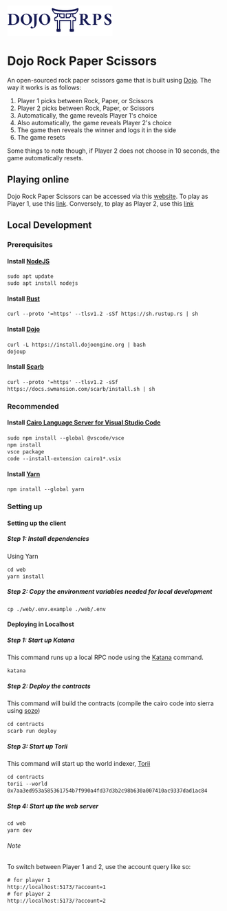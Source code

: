 ![](https://raw.githubusercontent.com/oostvoort/dojo-rps/main/assets/img_logo.png)
# Dojo Rock Paper Scissors
An open-sourced rock paper scissors game that is built using [Dojo](https://github.com/dojoengine/dojo).
The way it works is as follows:
1. Player 1 picks between Rock, Paper, or Scissors
2. Player 2 picks between Rock, Paper, or Scissors
3. Automatically, the game reveals Player 1's choice
4. Also automatically, the game reveals Player 2's choice
5. The game then reveals the winner and logs it in the side
6. The game resets

Some things to note though, if Player 2 does not choose in 10 seconds, the game automatically resets.

## Playing online
Dojo Rock Paper Scissors can be accessed via this [website](https://dojorps.dev.aw.oostvoort.work/). To play
as Player 1, use this [link](https://dojorps.dev.aw.oostvoort.work/?account=1). Conversely, to play
as Player 2, use this [link](https://dojorps.dev.aw.oostvoort.work/?account=2)

## Local Development

### Prerequisites

#### Install [NodeJS](https://nodejs.org/en/download)
````shell
sudo apt update
sudo apt install nodejs
````

#### Install [Rust](https://www.rust-lang.org/tools/install)
````shell
curl --proto '=https' --tlsv1.2 -sSf https://sh.rustup.rs | sh
````

#### Install [Dojo](https://book.dojoengine.org/getting-started/quick-start.html)
````shell
curl -L https://install.dojoengine.org | bash
dojoup
````

#### Install [Scarb](https://docs.swmansion.com/scarb/)
````shell
curl --proto '=https' --tlsv1.2 -sSf https://docs.swmansion.com/scarb/install.sh | sh
````

### Recommended
#### Install [Cairo Language Server for Visual Studio Code](https://marketplace.visualstudio.com/items?itemName=starkware.cairo1)
````shell
sudo npm install --global @vscode/vsce
npm install
vsce package
code --install-extension cairo1*.vsix
````

#### Install [Yarn](https://classic.yarnpkg.com/lang/en/docs/install)
````shell
npm install --global yarn
````

### Setting up

#### Setting up the client

##### Step 1: Install dependencies
Using Yarn
````shell
cd web
yarn install
````

##### Step 2: Copy the environment variables needed for local development
````shell
cp ./web/.env.example ./web/.env
````

#### Deploying in Localhost

##### Step 1: Start up Katana
This command runs up a local RPC node using the [Katana](https://book.dojoengine.org/toolchain/katana/overview.html) command.
````shell
katana
````

##### Step 2: Deploy the contracts
This command will build the contracts (compile the cairo code into sierra using [sozo](https://book.dojoengine.org/toolchain/sozo/overview.html))
````shell
cd contracts
scarb run deploy
````

##### Step 3: Start up Torii
This command will start up the world indexer, [Torii](https://book.dojoengine.org/toolchain/torii/overview.html)
````shell
cd contracts
torii --world 0x7aa3ed953a585361754b7f990a4fd37d3b2c98b630a007410ac9337dad1ac84
````

##### Step 4: Start up the web server
````shell
cd web
yarn dev
````

###### Note
To switch between Player 1 and 2, use the account query like so:
````console
# for player 1
http://localhost:5173/?account=1
# for player 2
http://localhost:5173/?account=2
````